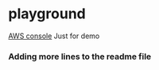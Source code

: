 # playground
[AWS console](https://signin.aws.amazon.com/signin?redirect_uri=https%3A%2F%2Fconsole.aws.amazon.com%2Fconsole%2Fhome%3FhashArgs%3D%2523%26isauthcode%3Dtrue%26state%3DhashArgsFromTB_eu-north-1_5b25b89314e4b278&client_id=arn%3Aaws%3Asignin%3A%3A%3Aconsole%2Fcanvas&forceMobileApp=0&code_challenge=22SdaNglCnKtzYP4WZziChMTXLOPm5F0Ct8ekjQTULI&code_challenge_method=SHA-256)
Just for demo
### Adding more lines to the readme file


















